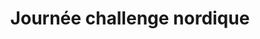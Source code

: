 ---
layout: layout_generic
language: fr
season: winter
type: B2B
menu: seminaire
topnav_color_text: 
title: Journée challenge nordique
permalink: "/fr/seminaires-hiver/journees/challenge-nordique"
meta-title: Journée challenge nordique
meta-description: Des épreuves nordiques adaptées à vos envies (par équipes)
image_href: https://res.cloudinary.com/deddrj0yb/image/upload/v1641902237/website/winter/thomas-dils-ZEraBEoSRSw-unsplash_bpzfga.jpg
image_alt: Se faire tracter sur la neige, en ski, par un cheval, c'est le ski joëring ou skioring ou white turf
redirection_from:
price: 95
headline: Des épreuves nordiques adaptées à vos envies (par équipes)
page_sections:
- template: 2colTitreTxt
  title: Journée challenge nordique
  content: |-
    Des épreuves nordiques adaptées à vos envies (par équipes) le temps d'une journée de challenge
---